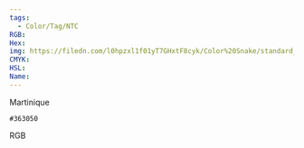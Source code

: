 ```yaml
---
tags:
  - Color/Tag/NTC
RGB:
Hex:
img: https://filedn.com/l0hpzxl1f01yT7GHxtF8cyk/Color%20Snake/standard_csv_to_svg/363050.svg
CMYK:
HSL:
Name:
---
```

Martinique
```palette
#363050
```
RGB

